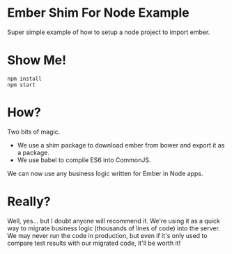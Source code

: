 # Ember Shim For Node Example

Super simple example of how to setup a node project to import ember.

# Show Me!

    npm install
    npm start

# How?

Two bits of magic.

 * We use a shim package to download ember from bower and export it as a package.
 * We use babel to compile ES6 into CommonJS. 
 
We can now use any business logic written for Ember in Node apps.

# Really?

Well, yes... but I doubt anyone will recommend it.  We're using it as a quick way to migrate business logic (thousands of lines of code) into the server. 
We may never run the code in production, but even if it's only used to compare test results with our migrated code, it'll be worth it!

